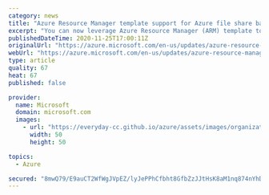 ```yaml
---
category: news
title: "Azure Resource Manager template support for Azure file share backup  "
excerpt: "You can now leverage Azure Resource Manager (ARM) template to configure backup for Azure file shares."
publishedDateTime: 2020-11-25T17:00:11Z
originalUrl: "https://azure.microsoft.com/en-us/updates/azure-resource-manager-template-support-for-azure-file-share-backup/"
webUrl: "https://azure.microsoft.com/en-us/updates/azure-resource-manager-template-support-for-azure-file-share-backup/"
type: article
quality: 67
heat: 67
published: false

provider:
  name: Microsoft
  domain: microsoft.com
  images:
    - url: "https://everyday-cc.github.io/azure/assets/images/organizations/microsoft.com-50x50.jpg"
      width: 50
      height: 50

topics:
  - Azure

secured: "8mwQ79/E9auCT2WfWgJVpEZ/lyJePPhCfbht8GfbZzJJtHsK8aM1nq874nYhDuz2CTRbt9oE2rADhKB3DZgAixeqiT6N2DTl/f6duzBYhpIOzU13t4dtUmKAK430Aounz8HdPrzaK6ReSfgy2I+ffGBAHQhfo7PER9/n3PnQYZQg51/QlAwMQHN8KsU0My9dOXjbZEbHVN8TZvFDKpmkc2UQJA6SDbllTqNOOL94ULu477Mj37PH2l66xrhOhw3sCD47ujBTwldAKZEpq4sLokyAJBGv64wDIBWj/zJbuY17Z7ckalHuoACq7f7rYR2tgNUUS3KcIC3ha5tnlLNIeZ+LU7+huRsSL/Co5M3xXss=;rkVWcZdyoFIMDamNK41wpQ=="
---
```


